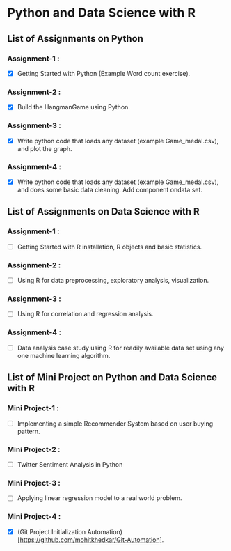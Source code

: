 # Python and Data Science with R 

## List of Assignments on Python
 
### Assignment-1 :
- [x] Getting Started with Python (Example Word count exercise).

### Assignment-2 :
- [x] Build the HangmanGame using Python.

### Assignment-3 :
- [x] Write python code that loads any dataset (example Game_medal.csv), and plot the graph.

### Assignment-4 :
- [x] Write python code that loads any dataset (example Game_medal.csv), and does some basic data cleaning. Add component ondata set.

## List of Assignments on Data Science with R

### Assignment-1 :
- [ ] Getting Started with R installation, R objects and basic statistics.

### Assignment-2 :
- [ ] Using R for data preprocessing, exploratory analysis, visualization.

### Assignment-3 :
- [ ] Using R for correlation and regression analysis.

### Assignment-4 :
- [ ] Data  analysis  case  study  using  R  for  readily  available  data  set  using  any  one  machine  learning algorithm.

## List of Mini Project on Python and  Data Science with R

### Mini Project-1 :
- [ ] Implementing a simple Recommender System based on user buying pattern.

### Mini Project-2 :
- [ ] Twitter Sentiment Analysis in Python

### Mini Project-3 :
- [ ] Applying linear regression model to a real world problem.

### Mini Project-4 :
- [x] (Git Project Initialization Automation)[https://github.com/mohitkhedkar/Git-Automation].